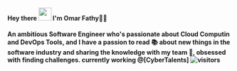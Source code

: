 <h4> Hey there <img src="https://github.com/TheDudeThatCode/TheDudeThatCode/blob/master/Assets/Hi.gif" width="29px"> I'm Omar Fathy👨‍💻<h4>
 
#### An ambitious Software Engineer who's passionate about Cloud Computin and DevOps Tools, and I have a passion to read 📚 about new things in the software industry and sharing the knowledge with my team 💬, obsessed with finding challenges.   currently working @[CyberTalents] ![visitors](https://visitor-badge.laobi.icu/badge?page_id=page.id)
